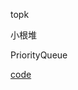 topk

小根堆

PriorityQueue

[code](https://github.com/flyfire/LeetCodeSolutions/blob/master/src/main/java/com/solarexsoft/leetcode/editor/cn/L347TopKFrequentElements.java)
